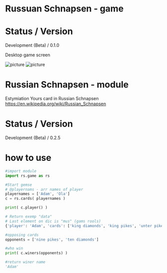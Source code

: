 # Russuan Schnapsen - game

# Status / Version
Development (Beta) / 0.1.0

Desktop game screen

![picture](http://roch.lh.pl/git/russuan_schnapsen/hallo.png)
![picture](http://roch.lh.pl/git/russuan_schnapsen/card.png)

# Russian Schnapsen - module
Estymiation Yours card in Russian Schnapsen https://en.wikipedia.org/wiki/Russian_Schnapsen


# Status / Version
Development (Beta) / 0.2.5

# how to use
```Python
#import module
import rs.game as rs

#Start gemse 
# @playernams - arr names of player
playernames = ['Adam', 'Ola']
c = rs.cards( playernames )

print( c.player() )

# Return exemp "data"
# Last element on dic is "mus" (gams rools)
{'player': 'Adam', 'cards': ['king diamonds', 'king pikes', 'unter pikes', 'nine pikes', 'ten diamonds', 'ober pikes', 'nine clubs', 'ten pikes', 'king clubs', 'nine hearts'], 'points': [117]}, {'player': 'Ola', 'cards': ['ass pikes', 'ass diamonds', 'ass hearts', 'ober diamonds', 'unter clubs', 'nine diamonds', 'ten hearts', 'unter diamonds', 'king hearts', 'ass clubs'], 'points': [102]}, {'cards': ['unter hearts', 'ober clubs', 'ten clubs'], 'points': [37]}

#opposing cards
opponents = ['nine pikes', 'ten diamonds']

#who win
print( c.winers(opponents) )

#return winer name
'Adam'

```
